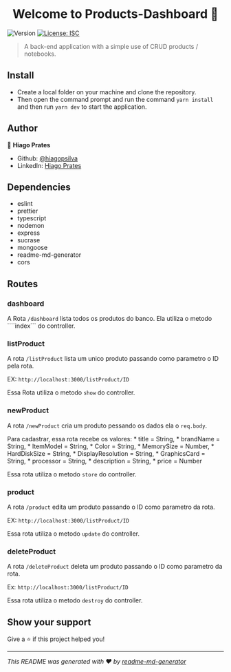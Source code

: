 <h1 align="center">Welcome to Products-Dashboard 👋</h1>
<p>
  <img alt="Version" src="https://img.shields.io/badge/version-1.0.0-blue.svg?cacheSeconds=2592000" />
  <a href="#" target="_blank">
    <img alt="License: ISC" src="https://img.shields.io/badge/License-ISC-yellow.svg" />
  </a>
</p>

> A back-end application with a simple use of CRUD products / notebooks.

## Install

* Create a local folder on your machine and clone the repository.
* Then open the command prompt and run the command ```yarn install``` and then run ```yarn dev``` to start the application.

## Author

👤 **Hiago Prates**

* Github: [@hiagopsilva](https://github.com/hiagopsilva)
* LinkedIn: [Hiago Prates](https://www.linkedin.com/in/hiago-prates-04902b132/)

## Dependencies 
  * eslint
  * prettier
  * typescript
  * nodemon
  * express
  * sucrase
  * mongoose
  * readme-md-generator
  * cors

## Routes

### dashboard 
 A Rota ```/dashboard``` lista todos os produtos do banco. Ela utiliza o metodo ````index``` do controller.

### listProduct 
  A rota ```/listProduct``` lista um unico produto passando como parametro o ID pela rota. 
  
EX: ```http://localhost:3000/listProduct/ID``` 

Essa Rota utiliza o metodo ```show``` do controller.

### newProduct 
  A rota ```/newProduct``` cria um produto pessando os dados ela o ```req.body```.

  Para cadastrar, essa rota recebe os valores:
    * title = String,
    * brandName = String,
    * ItemModel = String,
    * Color = String,
    * MemorySize = Number,
    * HardDiskSize = String,
    * DisplayResolution = String,
    * GraphicsCard = String,
    * processor = String,
    * description = String,
    * price = Number
  
  Essa rota utiliza o metodo ```store``` do controller.

### product
  A rota ```/product``` edita um produto passando o ID como parametro da rota.
  
  EX:  ```http://localhost:3000/listProduct/ID```

  Essa rota utiliza o metodo ```update``` do controller.

### deleteProduct
  A rota ```/deleteProduct``` deleta um produto passando o ID como parametro da rota.
  
  Ex: ```http://localhost:3000/listProduct/ID```
  
  Essa rota utiliza o metodo ```destroy``` do controller.


## Show your support

Give a ⭐️ if this project helped you!

***
_This README was generated with ❤️ by [readme-md-generator](https://github.com/kefranabg/readme-md-generator)_